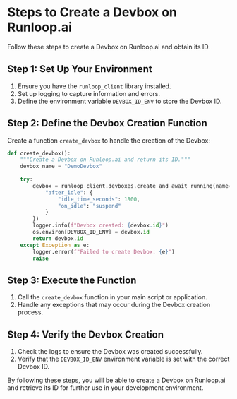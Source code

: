 # Steps to Create a Devbox on Runloop.ai

Follow these steps to create a Devbox on Runloop.ai and obtain its ID.

## Step 1: Set Up Your Environment

1. Ensure you have the `runloop_client` library installed.
2. Set up logging to capture information and errors.
3. Define the environment variable `DEVBOX_ID_ENV` to store the Devbox ID.

## Step 2: Define the Devbox Creation Function

Create a function `create_devbox` to handle the creation of the Devbox:

```python
def create_devbox():
    """Create a Devbox on Runloop.ai and return its ID."""
    devbox_name = "DemoDevbox"
    
    try:
        devbox = runloop_client.devboxes.create_and_await_running(name=devbox_name, launch_parameters={
            "after_idle": {
                "idle_time_seconds": 1800,
                "on_idle": "suspend"
            }
        })
        logger.info(f"Devbox created: {devbox.id}")
        os.environ[DEVBOX_ID_ENV] = devbox.id
        return devbox.id
    except Exception as e:
        logger.error(f"Failed to create Devbox: {e}")
        raise
```

## Step 3: Execute the Function

1. Call the `create_devbox` function in your main script or application.
2. Handle any exceptions that may occur during the Devbox creation process.

## Step 4: Verify the Devbox Creation

1. Check the logs to ensure the Devbox was created successfully.
2. Verify that the `DEVBOX_ID_ENV` environment variable is set with the correct Devbox ID.

By following these steps, you will be able to create a Devbox on Runloop.ai and retrieve its ID for further use in your development environment.